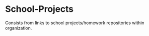 # School-Projects
Consists from links to school projects/homework repositories within organization.
